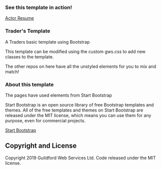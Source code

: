 
### See this template in action!

[Actor Resume](https://guildfordwebservices.github.io/trader-site/)

### Trader's Template
 A Traders basic template using Bootstrap
 
 This template can be modified using the custom gws.css to add new classes to the template.
 
 The other repos on here have all the unstyled elements for you to mix and match!

### About this template

The pages have used elements from Start Bootstrap

Start Bootstrap is an open source library of free Bootstrap templates and themes. All of the free templates and themes on Start Bootstrap are released under the MIT license, which means you can use them for any purpose, even for commercial projects.

[Start Bootstrap](https://startbootstrap.com)



## Copyright and License

Copyright 2019 Guildford Web Services Ltd. Code released under the MIT license.

